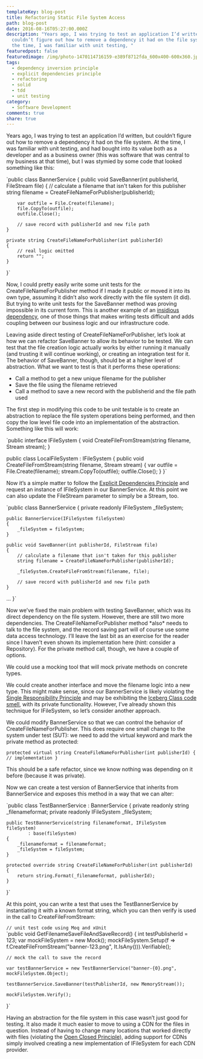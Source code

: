 ```yaml
---
templateKey: blog-post
title: Refactoring Static File System Access
path: blog-post
date: 2016-08-16T05:27:00.000Z
description: "Years ago, I was trying to test an application I’d written, but
  couldn’t figure out how to remove a dependency it had on the file system. At
  the time, I was familiar with unit testing, "
featuredpost: false
featuredimage: /img/photo-1470114716159-e389f8712fda_600x400-600x360.jpg
tags:
  - dependency inversion principle
  - explicit dependencies principle
  - refactoring
  - solid
  - tdd
  - unit testing
category:
  - Software Development
comments: true
share: true
---
```

Years ago, I was trying to test an application I’d written, but couldn’t figure out how to remove a dependency it had on the file system. At the time, I was familiar with unit testing, and had bought into its value both as a developer and as a business owner (this was software that was central to my business at that time), but I was stymied by some code that looked something like this:

`public class BannerService {
    public void SaveBanner(int publisherId, FileStream file)
    {
        // calculate a filename that isn't taken for this publisher
        string filename = CreateFileNameForPublisher(publisherId);

        var outfile = File.Create(filename);
        file.CopyTo(outfile);
        outfile.Close();

        // save record with publisherId and new file path
    }

    private string CreateFileNameForPublisher(int publisherId)
    {
        // real logic omitted
        return "";
    }
}`

Now, I could pretty easily write some unit tests for the CreateFileNameForPublisher method if I made it public or moved it into its own type, assuming it didn’t also work directly with the file system (it did). But trying to write unit tests for the SaveBanner method was proving impossible in its current form. This is another example of an [insidious dependency](/insidious-dependencies), one of those things that makes writing tests difficult and adds coupling between our business logic and our infrastructure code.

Leaving aside direct testing of CreateFileNameForPublisher, let’s look at how we can refactor SaveBanner to allow its behavior to be tested. We can test that the file creation logic actually works by either running it manually (and trusting it will continue working), or creating an integration test for it. The behavior of SaveBanner, though, should be at a higher level of abstraction. What we want to test is that it performs these operations:

* Call a method to get a new unique filename for the publisher
* Save the file using the filename retrieved
* Call a method to save a new record with the publisherid and the file path used

The first step in modifying this code to be unit testable is to create an abstraction to replace the file system operations being performed, and then copy the low level file code into an implementation of the abstraction. Something like this will work:

`public interface IFileSystem {
    void CreateFileFromStream(string filename, Stream stream);
}

public class LocalFileSystem : IFileSystem
{
    public void CreateFileFromStream(string filename, Stream stream)
    {
        var outfile = File.Create(filename);
        stream.CopyTo(outfile);
        outfile.Close();
    }
}`

Now it’s a simple matter to follow the [Explicit Dependencies Principle](http://deviq.com/explicit-dependencies-principle/) and request an instance of IFileSystem in our BannerService. At this point we can also update the FileStream parameter to simply be a Stream, too.

`public class BannerService {
    private readonly IFileSystem _fileSystem;

    public BannerService(IFileSystem fileSystem)
    {
        _fileSystem = fileSystem;
    }

    public void SaveBanner(int publisherId, FileStream file)
    {
        // calculate a filename that isn't taken for this publisher
        string filename = CreateFileNameForPublisher(publisherId);

        _fileSystem.CreateFileFromStream(filename, file);

        // save record with publisherId and new file path
    }
...
}`

Now we’ve fixed the main problem with testing SaveBanner, which was its direct dependency on the file system. However, there are still two more dependencies. The CreateFileNameForPublisher method \*also\* needs to talk to the file system, and the record saving part will of course use some data access technology. I’ll leave the last bit as an exercise for the reader since I haven’t even shown its implementation here (hint: consider a Repository). For the private method call, though, we have a couple of options.

We could use a mocking tool that will mock private methods on concrete types.

We could create another interface and move the filename logic into a new type. This might make sense, since our BannerService is likely violating the [Single Responsibility Principle](http://deviq.com/single-responsibility-principle/) and may be exhibiting the [Iceberg Class code smell](http://deviq.com/iceberg-class/), with its private functionality. However, I’ve already shown this technique for IFileSystem, so let’s consider another approach.

We could modify BannerService so that we can control the behavior of CreateFileNameForPublisher. This does require one small change to the system under test (SUT): we need to add the virtual keyword and mark the private method as protected:

`protected virtual string CreateFileNameForPublisher(int publisherId) {
    // implementation
}`

This should be a safe refactor, since we know nothing was depending on it before (because it was private).

Now we can create a test version of BannerService that inherits from BannerService and exposes this method in a way that we can alter:

`public class TestBannerService : BannerService {
    private readonly string _filenameformat;
    private readonly IFileSystem _fileSystem;

    public TestBannerService(string filenameformat, IFileSystem fileSystem)
            : base(fileSystem)
    {
        _filenameformat = filenameformat;
        _fileSystem = fileSystem;
    }

    protected override string CreateFileNameForPublisher(int publisherId)
    {
        return string.Format(_filenameformat, publisherId);
    }
}`

At this point, you can write a test that uses the TestBannerService by instantiating it with a known format string, which you can then verify is used in the call to CreateFileFromStream:

`// unit test code using Moq and xUnit `\
`public void GetFilenameSaveFileAndSaveRecord()
{
    int testPublisherId = 123;
    var mockFileSystem = new Mock<IFileSystem>();
    mockFileSystem.Setup(f => f.CreateFileFromStream("banner-123.png", It.IsAny<Stream>())).Verifiable();

    // mock the call to save the record

    var testBannerService = new TestBannerService("banner-{0}.png", mockFileSystem.Object);

    testBannerService.SaveBanner(testPublisherId, new MemoryStream());

    mockFileSystem.Verify();
}`

Having an abstraction for the file system in this case wasn’t just good for testing. It also made it much easier to move to using a CDN for the files in question. Instead of having to change many locations that worked directly with files (violating the [Open Closed Principle](http://deviq.com/open-closed-principle/)), adding support for CDNs simply involved creating a new implementation of IFileSystem for each CDN provider.